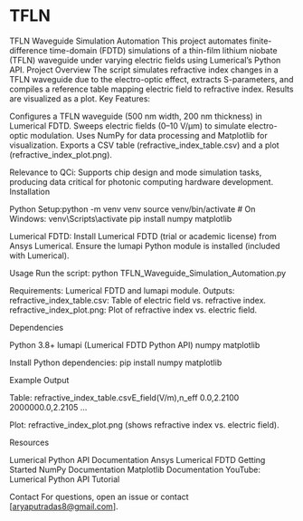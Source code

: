 # TFLN
TFLN Waveguide Simulation Automation
This project automates finite-difference time-domain (FDTD) simulations of a thin-film lithium niobate (TFLN) waveguide under varying electric fields using Lumerical’s Python API.
Project Overview
The script simulates refractive index changes in a TFLN waveguide due to the electro-optic effect, extracts S-parameters, and compiles a reference table mapping electric field to refractive index. Results are visualized as a plot.
Key Features:

Configures a TFLN waveguide (500 nm width, 200 nm thickness) in Lumerical FDTD.
Sweeps electric fields (0–10 V/µm) to simulate electro-optic modulation.
Uses NumPy for data processing and Matplotlib for visualization.
Exports a CSV table (refractive_index_table.csv) and a plot (refractive_index_plot.png).

Relevance to QCi: Supports chip design and mode simulation tasks, producing data critical for photonic computing hardware development.
Installation

Python Setup:python -m venv venv
source venv/bin/activate  # On Windows: venv\Scripts\activate
pip install numpy matplotlib


Lumerical FDTD:
Install Lumerical FDTD (trial or academic license) from Ansys Lumerical.
Ensure the lumapi Python module is installed (included with Lumerical).



Usage
Run the script:
python TFLN_Waveguide_Simulation_Automation.py


Requirements: Lumerical FDTD and lumapi module.
Outputs:
refractive_index_table.csv: Table of electric field vs. refractive index.
refractive_index_plot.png: Plot of refractive index vs. electric field.



Dependencies

Python 3.8+
lumapi (Lumerical FDTD Python API)
numpy
matplotlib

Install Python dependencies:
pip install numpy matplotlib

Example Output

Table: refractive_index_table.csvE_field(V/m),n_eff
0.0,2.2100
2000000.0,2.2105
...


Plot: refractive_index_plot.png (shows refractive index vs. electric field).

Resources

Lumerical Python API Documentation
Ansys Lumerical FDTD Getting Started
NumPy Documentation
Matplotlib Documentation
YouTube: Lumerical Python API Tutorial


Contact
For questions, open an issue or contact [aryaputradas8@gmail.com].
